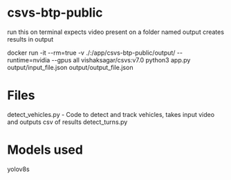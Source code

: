 # csvs-btp-public
run this on terminal
expects video present on a folder named output
creates results in output

docker run -it --rm=true -v ./:/app/csvs-btp-public/output/  --runtime=nvidia --gpus all vishaksagar/csvs:v7.0 python3 app.py output/input_file.json output/output_file.json

# Files
detect_vehicles.py - Code to detect and track vehicles, takes input video and outputs csv of results
detect_turns.py

# Models used
yolov8s

